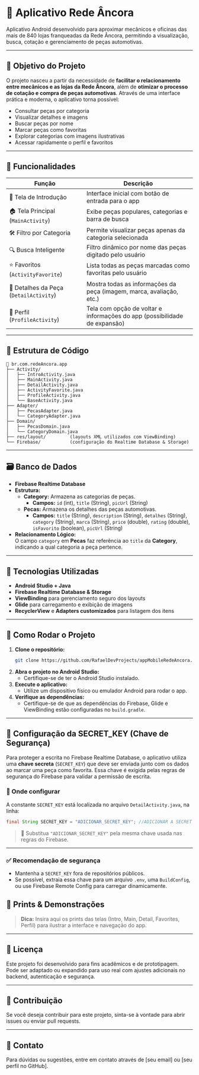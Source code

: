 
# 📱 Aplicativo Rede Âncora

Aplicativo Android desenvolvido para aproximar mecânicos e oficinas das mais de 840 lojas franqueadas da Rede Âncora, permitindo a visualização, busca, cotação e gerenciamento de peças automotivas.

---

## 📌 Objetivo do Projeto

O projeto nasceu a partir da necessidade de **facilitar o relacionamento entre mecânicos e as lojas da Rede Âncora**, além de **otimizar o processo de cotação e compra de peças automotivas**. Através de uma interface prática e moderna, o aplicativo torna possível:

- Consultar peças por categoria
- Visualizar detalhes e imagens
- Buscar peças por nome
- Marcar peças como favoritas
- Explorar categorias com imagens ilustrativas
- Acessar rapidamente o perfil e favoritos

---

## 🚀 Funcionalidades

| Função                                           | Descrição                                                                           |
|--------------------------------------------------|-------------------------------------------------------------------------------------|
| 🏁 Tela de Introdução                            | Interface inicial com botão de entrada para o app                                  |
| 🏠 Tela Principal (`MainActivity`)               | Exibe peças populares, categorias e barra de busca                                 |
| 🛠️ Filtro por Categoria                          | Permite visualizar peças apenas da categoria selecionada                           |
| 🔍 Busca Inteligente                             | Filtro dinâmico por nome das peças digitado pelo usuário                           |
| ⭐ Favoritos (`ActivityFavorite`)                 | Lista todas as peças marcadas como favoritas pelo usuário                          |
| 🔎 Detalhes da Peça (`DetailActivity`)           | Mostra todas as informações da peça (imagem, marca, avaliação, etc.)               |
| 👤 Perfil (`ProfileActivity`)                    | Tela com opção de voltar e informações do app (possibilidade de expansão)          |

---

## 🧱 Estrutura de Código

```
📁 br.com.redeAncora.app
├── Activity/
│   ├── IntroActivity.java
│   ├── MainActivity.java
│   ├── DetailActivity.java
│   ├── ActivityFavorite.java
│   ├── ProfileActivity.java
│   └── BaseActivity.java
├── Adapter/
│   ├── PecasAdapter.java
│   └── CategoryAdapter.java
├── Domain/
│   ├── PecasDomain.java
│   └── CategoryDomain.java
├── res/layout/         (layouts XML utilizados com ViewBinding)
└── Firebase/           (configuração do Realtime Database & Storage)
```

---

## 🗃️ Banco de Dados

- **Firebase Realtime Database**
- **Estrutura:**
  - **Category:** Armazena as categorias de peças.
    - **Campos:** `id` (int), `title` (String), `picUrl` (String)
  - **Pecas:** Armazena os detalhes das peças automotivas.
    - **Campos:** `title` (String), `description` (String), `detalhes` (String), `category` (String), `marca` (String), `price` (double), `rating` (double), `isFavorito` (boolean), `picUrl` (String)
- **Relacionamento Lógico:**  
  O campo `category` em **Pecas** faz referência ao `title` da **Category**, indicando a qual categoria a peça pertence.

---

## 🧰 Tecnologias Utilizadas

- **Android Studio + Java**
- **Firebase Realtime Database & Storage**
- **ViewBinding** para gerenciamento seguro dos layouts
- **Glide** para carregamento e exibição de imagens
- **RecyclerView** e **Adapters customizados** para listagem dos itens

---



## 🧪 Como Rodar o Projeto

1. **Clone o repositório:**
   ```bash
   git clone https://github.com/RafaelDevProjects/appMobileRedeAncora.git
   ```
2. **Abra o projeto no Android Studio:**
   - Certifique-se de ter o Android Studio instalado.
3. **Execute o aplicativo:**
   - Utilize um dispositivo físico ou emulador Android para rodar o app.
4. **Verifique as dependências:**
   - Certifique-se de que as dependências do Firebase, Glide e ViewBinding estão configuradas no `build.gradle`.

---

## 🔐 Configuração da SECRET_KEY (Chave de Segurança)

Para proteger a escrita no Firebase Realtime Database, o aplicativo utiliza uma **chave secreta** (`SECRET_KEY`) que deve ser enviada junto com os dados ao marcar uma peça como favorita. Essa chave é exigida pelas regras de segurança do Firebase para validar a permissão de escrita.

### 📍 Onde configurar

A constante `SECRET_KEY` está localizada no arquivo `DetailActivity.java`, na linha:

```java
final String SECRET_KEY = "ADICIONAR_SECRET_KEY"; //ADICIONAR A SECRET KEY AQUI
```

> 🔐 Substitua `"ADICIONAR_SECRET_KEY"` pela mesma chave usada nas regras do Firebase.

---

### ✅ Recomendação de segurança

- Mantenha a `SECRET_KEY` fora de repositórios públicos.
- Se possível, extraia essa chave para um arquivo `.env`, uma `BuildConfig`, ou use Firebase Remote Config para carregar dinamicamente.

## 📸 Prints & Demonstrações

> **Dica:** Insira aqui os prints das telas (Intro, Main, Detail, Favorites, Perfil) para ilustrar a interface e navegação do app.

---

## 📄 Licença

Este projeto foi desenvolvido para fins acadêmicos e de prototipagem. Pode ser adaptado ou expandido para uso real com ajustes adicionais no backend, autenticação e segurança.

---

## 👥 Contribuição

Se você deseja contribuir para este projeto, sinta-se à vontade para abrir issues ou enviar pull requests.

---

## 💬 Contato

Para dúvidas ou sugestões, entre em contato através de [seu email] ou [seu perfil no GitHub].
